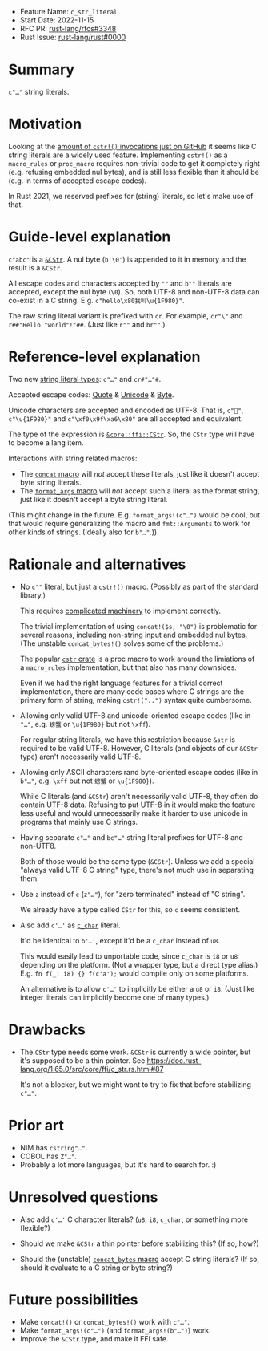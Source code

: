 - Feature Name: `c_str_literal`
- Start Date: 2022-11-15
- RFC PR: [rust-lang/rfcs#3348](https://github.com/rust-lang/rfcs/pull/3348)
- Rust Issue: [rust-lang/rust#0000](https://github.com/rust-lang/rust/issues/0000)

# Summary
[summary]: #summary

`c"…"` string literals.

# Motivation
[motivation]: #motivation

Looking at the [amount of `cstr!()` invocations just on GitHub](https://cs.github.com/?scopeName=All+repos&scope=&q=cstr%21+lang%3Arust) it seems like C string literals
are a widely used feature. Implementing `cstr!()` as a `macro_rules` or `proc_macro` requires non-trivial code to get it completely right (e.g. refusing embedded nul bytes),
and is still less flexible than it should be (e.g. in terms of accepted escape codes).

In Rust 2021, we reserved prefixes for (string) literals, so let's make use of that.

# Guide-level explanation
[guide-level-explanation]: #guide-level-explanation

`c"abc"` is a [`&CStr`](https://doc.rust-lang.org/stable/core/ffi/struct.CStr.html). A nul byte (`b'\0'`) is appended to it in memory and the result is a `&CStr`.

All escape codes and characters accepted by `""` and `b""` literals are accepted, except the nul byte (`\0`).
So, both UTF-8 and non-UTF-8 data can co-exist in a C string. E.g. `c"hello\x80我叫\u{1F980}"`.

The raw string literal variant is prefixed with `cr`. For example, `cr"\"` and `r##"Hello "world"!"##`. (Just like `r""` and `br""`.)

# Reference-level explanation
[reference-level-explanation]: #reference-level-explanation

Two new [string literal types](https://doc.rust-lang.org/reference/tokens.html#characters-and-strings): `c"…"` and `cr#"…"#`.

Accepted escape codes: [Quote](https://doc.rust-lang.org/reference/tokens.html#quote-escapes) & [Unicode](https://doc.rust-lang.org/reference/tokens.html#unicode-escapes) & [Byte](https://doc.rust-lang.org/reference/tokens.html#byte-escapes).

Unicode characters are accepted and encoded as UTF-8. That is, `c"🦀"`, `c"\u{1F980}"` and `c"\xf0\x9f\xa6\x80"` are all accepted and equivalent.

The type of the expression is [`&core::ffi::CStr`](https://doc.rust-lang.org/stable/core/ffi/struct.CStr.html). So, the `CStr` type will have to become a lang item.

Interactions with string related macros:

- The [`concat` macro](https://doc.rust-lang.org/stable/std/macro.concat.html) will _not_ accept these literals, just like it doesn't accept byte string literals.
- The [`format_args` macro](https://doc.rust-lang.org/stable/std/macro.format_args.html) will _not_ accept such a literal as the format string, just like it doesn't accept a byte string literal.

(This might change in the future. E.g. `format_args!(c"…")` would be cool, but that would require generalizing the macro and `fmt::Arguments` to work for other kinds of strings. (Ideally also for `b"…"`.))

# Rationale and alternatives
[rationale-and-alternatives]: #rationale-and-alternatives

* No `c""` literal, but just a `cstr!()` macro. (Possibly as part of the standard library.)

  This requires [complicated machinery](https://github.com/rust-lang/rust/pull/101607/files) to implement correctly.

  The trivial implementation of using `concat!($s, "\0")` is problematic for several reasons, including non-string input and embedded nul bytes.
  (The unstable `concat_bytes!()` solves some of the problems.)

  The popular [`cstr` crate](https://crates.io/crates/cstr) is a proc macro to work around the limiations of a `macro_rules` implementation, but that also has many downsides.

  Even if we had the right language features for a trivial correct implementation, there are many code bases where C strings are the primary form of string,
  making `cstr!("..")` syntax quite cumbersome.

* Allowing only valid UTF-8 and unicode-oriented escape codes (like in `"…"`, e.g. `螃蟹` or `\u{1F980}` but not `\xff`).

  For regular string literals, we have this restriction because `&str` is required to be valid UTF-8.
  However, C literals (and objects of our `&CStr` type) aren't necessarily valid UTF-8.

* Allowing only ASCII characters rand byte-oriented escape codes (like in `b"…"`, e.g. `\xff` but not `螃蟹` or `\u{1F980}`).

  While C literals (and  `&CStr`) aren't necessarily valid UTF-8, they often do contain UTF-8 data.
  Refusing to put UTF-8 in it would make the feature less useful and would unnecessarily make it harder to use unicode in programs that mainly use C strings.

* Having separate `c"…"` and `bc"…"` string literal prefixes for UTF-8 and non-UTF8.

  Both of those would be the same type (`&CStr`). Unless we add a special "always valid UTF-8 C string" type, there's not much use in separating them.

* Use `z` instead of `c` (`z"…"`), for "zero terminated" instead of "C string".

  We already have a type called `CStr` for this, so `c` seems consistent.

- Also add `c'…'` as [`c_char`](https://doc.rust-lang.org/stable/core/ffi/type.c_char.html) literal.

  It'd be identical to `b'…'`, except it'd be a `c_char` instead of `u8`.

  This would easily lead to unportable code, since `c_char` is `i8` or `u8` depending on the platform. (Not a wrapper type, but a direct type alias.)
  E.g. `fn f(_: i8) {} f(c'a');` would compile only on some platforms.

  An alternative is to allow `c'…'` to implicitly be either a `u8` or `i8`. (Just like integer literals can implicitly become one of many types.)

# Drawbacks
[drawbacks]: #drawbacks

- The `CStr` type needs some work. `&CStr` is currently a wide pointer, but it's supposed to be a thin pointer. See https://doc.rust-lang.org/1.65.0/src/core/ffi/c_str.rs.html#87

  It's not a blocker, but we might want to try to fix that before stabilizing `c"…"`.

# Prior art
[prior-art]: #prior-art

- NIM has `cstring"…"`.
- COBOL has `Z"…"`.
- Probably a lot more languages, but it's hard to search for. :)

# Unresolved questions
[unresolved-questions]: #unresolved-questions

- Also add `c'…'` C character literals? (`u8`, `i8`, `c_char`, or something more flexible?)

- Should we make `&CStr` a thin pointer before stabilizing this? (If so, how?)

- Should the (unstable) [`concat_bytes` macro](https://github.com/rust-lang/rust/issues/87555) accept C string literals? (If so, should it evaluate to a C string or byte string?)

# Future possibilities
[future-possibilities]: #future-possibilities

- Make `concat!()` or `concat_bytes!()` work with `c"…"`.
- Make `format_args!(c"…")` (and `format_args!(b"…")`) work.
- Improve the `&CStr` type, and make it FFI safe.
